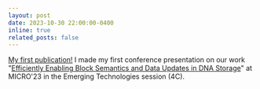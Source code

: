 ```yaml
---
layout: post
date: 2023-10-30 22:00:00-0400
inline: true
related_posts: false
---
```


[My first publication!](/assets/pdf/micro23.pdf) I made my first conference presentation on our work "[Efficiently Enabling Block Semantics and Data Updates in DNA Storage](/assets/pdf/micro23presentation.pdf)" at MICRO'23 in the Emerging Technologies session (4C).
